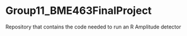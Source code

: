 # Group11_BME463FinalProject
Repository that contains the code needed to run an R Amplitude detector
